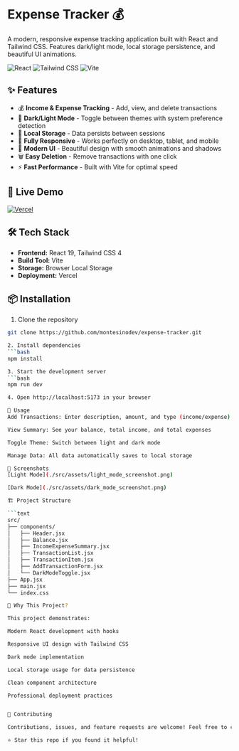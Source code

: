 # Expense Tracker 💰

A modern, responsive expense tracking application built with React and Tailwind CSS. Features dark/light mode, local storage persistence, and beautiful UI animations.

![React](https://img.shields.io/badge/React-19.1.1-blue?style=for-the-badge&logo=react)
![Tailwind CSS](https://img.shields.io/badge/Tailwind_CSS-4.1.12-38B2AC?style=for-the-badge&logo=tailwind-css)
![Vite](https://img.shields.io/badge/Vite-7.1.4-646CFF?style=for-the-badge&logo=vite)

## ✨ Features

- 💰 **Income & Expense Tracking** - Add, view, and delete transactions
- 🌙 **Dark/Light Mode** - Toggle between themes with system preference detection
- 💾 **Local Storage** - Data persists between sessions
- 📱 **Fully Responsive** - Works perfectly on desktop, tablet, and mobile
- 🎨 **Modern UI** - Beautiful design with smooth animations and shadows
- 🗑️ **Easy Deletion** - Remove transactions with one click
- ⚡ **Fast Performance** - Built with Vite for optimal speed

## 🚀 Live Demo

[![Vercel](https://img.shields.io/badge/Vercel-Deployed-black?style=for-the-badge&logo=vercel)](https://your-vercel-link.vercel.app)

## 🛠️ Tech Stack

- **Frontend:** React 19, Tailwind CSS 4
- **Build Tool:** Vite
- **Storage:** Browser Local Storage
- **Deployment:** Vercel

## 📦 Installation

1. Clone the repository
```bash
git clone https://github.com/montesinodev/expense-tracker.git

2. Install dependencies
```bash
npm install

3. Start the development server
```bash
npm run dev

4. Open http://localhost:5173 in your browser

🎯 Usage
Add Transactions: Enter description, amount, and type (income/expense)

View Summary: See your balance, total income, and total expenses

Toggle Theme: Switch between light and dark mode

Manage Data: All data automatically saves to local storage

📸 Screenshots
[Light Mode](./src/assets/light_mode_screenshot.png)  

[Dark Mode](./src/assets/dark_mode_screenshot.png)

🏗️ Project Structure

```text
src/
├── components/
│   ├── Header.jsx
│   ├── Balance.jsx
│   ├── IncomeExpenseSummary.jsx
│   ├── TransactionList.jsx
│   ├── TransactionItem.jsx
│   ├── AddTransactionForm.jsx
│   └── DarkModeToggle.jsx
├── App.jsx
├── main.jsx
└── index.css

🌟 Why This Project?

This project demonstrates:

Modern React development with hooks

Responsive UI design with Tailwind CSS

Dark mode implementation

Local storage usage for data persistence

Clean component architecture

Professional deployment practices


🤝 Contributing

Contributions, issues, and feature requests are welcome! Feel free to check issues page.

⭐ Star this repo if you found it helpful!



